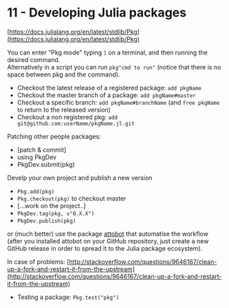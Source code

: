 # 11 - Developing Julia packages

[https://docs.julialang.org/en/latest/stdlib/Pkg](https://docs.julialang.org/en/latest/stdlib/Pkg)

You can enter "Pkg mode" typing `]` on a terminal,  and then running the desired command.  
Alternatively in a script you can run `pkg"cmd to run"` \(notice that there is no space between pkg and the command\). 

* Checkout the latest release of a registered package: `add pkgName`
* Checkout the master branch of a package: `add pkgName#master`
* Checkout a specific branch: `add pkgName#branchName` \(and `free pkgName` to return to the released version\)
* Checkout a non registered pkg: `add git@github.com:userName/pkgName.jl.git`

Patching other people packages:

* \[patch & commit\]
* using PkgDev
* PkgDev.submit\(pkg\)

Develp your own project and publish a new version

* `Pkg.add(pkg)`
* `Pkg.checkout(pkg)` to checkout master
* \[...work on the project..\]
* `PkgDev.tag(pkg, v"0.X.X")`
* `PkgDev.publish(pkg)`

or \(much better\) use the package [attobot](https://github.com/attobot/attobot) that automatise the workflow \(after you installed attobot on your GitHub repository, just create a new GitHub release in order to spread it to the Julia package ecosystem\).

In case of problems: [http://stackoverflow.com/questions/9646167/clean-up-a-fork-and-restart-it-from-the-upstream](http://stackoverflow.com/questions/9646167/clean-up-a-fork-and-restart-it-from-the-upstream)

* Testing a package: `Pkg.test("pkg")`

